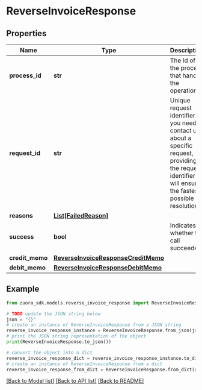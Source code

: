 # ReverseInvoiceResponse


## Properties

Name | Type | Description | Notes
------------ | ------------- | ------------- | -------------
**process_id** | **str** | The Id of the process that handle the operation.  | [optional] 
**request_id** | **str** | Unique request identifier. If you need to contact us about a specific request, providing the request identifier will ensure the fastest possible resolution.  | [optional] 
**reasons** | [**List[FailedReason]**](FailedReason.md) |  | [optional] 
**success** | **bool** | Indicates whether the call succeeded.  | [optional] 
**credit_memo** | [**ReverseInvoiceResponseCreditMemo**](ReverseInvoiceResponseCreditMemo.md) |  | [optional] 
**debit_memo** | [**ReverseInvoiceResponseDebitMemo**](ReverseInvoiceResponseDebitMemo.md) |  | [optional] 

## Example

```python
from zuora_sdk.models.reverse_invoice_response import ReverseInvoiceResponse

# TODO update the JSON string below
json = "{}"
# create an instance of ReverseInvoiceResponse from a JSON string
reverse_invoice_response_instance = ReverseInvoiceResponse.from_json(json)
# print the JSON string representation of the object
print(ReverseInvoiceResponse.to_json())

# convert the object into a dict
reverse_invoice_response_dict = reverse_invoice_response_instance.to_dict()
# create an instance of ReverseInvoiceResponse from a dict
reverse_invoice_response_from_dict = ReverseInvoiceResponse.from_dict(reverse_invoice_response_dict)
```
[[Back to Model list]](../README.md#documentation-for-models) [[Back to API list]](../README.md#documentation-for-api-endpoints) [[Back to README]](../README.md)


